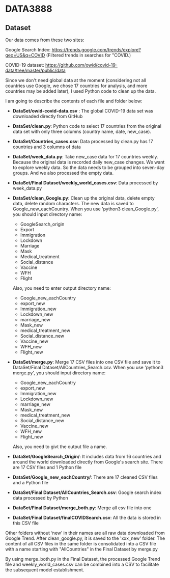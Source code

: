 # DATA3888
## Dataset

Our data comes from these two sites:

Google Search Index: https://trends.google.com/trends/explore?geo=US&q=COVID (Filtered trends in searches for "COVID.)

COVID-19 dataset: https://github.com/owid/covid-19-data/tree/master/public/data

Since we don't need global data at the moment (considering not all countries use Google, we chose 17 countries for analysis, and more countries may be added later), I used Python code to clean up the data.

I am going to describe the contents of each file and folder below:

- **DataSet/owid-covid-data.csv** : The global COVID-19 data set was downloaded directly from GitHub

- **DataSet/clean.py**: Python code to select 17 countries from the original data set with only three columns (country name, date, new_case).

- **DataSet/Countries_cases.csv**: Data processed by clean.py has 17 countries and 3 columns of data

- **DataSet/week_data.py**: Take new_case data for 17 countries weekly. Because the original data is recorded daily new_case changes. We want to explore weekly data. So the data needs to be grouped into seven-day groups. And we also processed the empty data.

- **DataSet/Final Dataset/weekly_world_cases.csv**: Data processed by week_data.py

- **DataSet/clean_Google.py**: Clean up the original data, delete empty data, delete random characters. The new data is saved to Google_new_eachCountry. When you use 'python3 clean_Google.py', you should input directory name:

  - GoogleSearch_origin
  - Export
  - Immigration
  - Lockdown
  - Marriage
  - Mask
  - Medical_treatment
  - Social_distance
  - Vaccine
  - WFH
  - Flight

  Also, you need to enter output directory name:

  - Google_new_eachCountry
  - export_new
  - Immigration_new
  - Lockdown_new
  - marriage_new
  - Mask_new
  - medical_treatment_new
  - Social_distance_new
  - Vaccine_new
  - WFH_new
  - Flight_new

- **DataSet/merge.py**: Merge 17 CSV files into one CSV file and save it to DataSet/Final Dataset/AllCountries_Search.csv. When you use 'python3 merge.py', you should input directory name:

  - Google_new_eachCountry
  - export_new
  - Immigration_new
  - Lockdown_new
  - marriage_new
  - Mask_new
  - medical_treatment_new
  - Social_distance_new
  - Vaccine_new
  - WFH_new
  - Flight_new

  Also, you need to givt the output file a name.

- **DataSet/GoogleSearch_Origin/**: It includes data from 16 countries and around the world downloaded directly from Google's search site. There are 17 CSV files and 1 Python file

- **DataSet/Google_new_eachCountry/**: There are 17 cleaned CSV files and a Python file

- **DataSet/Final Dataset/AllCountries_Search.csv**: Google search index data processed by Python 

- **DataSet/Final Dataset/merge_both.py**: Merge all csv file into one

- **DataSet/Final Dataset/finalCOVIDSearch.csv**: All the data is stored in this CSV file

Other folders without ‘new’ in their names are all raw data downloaded from Google Trend. After clean_google.py, it is saved to the 'xxx_new' folder. The content of all CSV files in the same folder is consolidated into a CSV file with a name starting with "AllCountries" in the Final Dataset by merge.py

By using merge_both.py in the Final Dataset, the processed Google Trend file and weekly_world_cases.csv can be combined into a CSV to facilitate the subsequent model establishment.
